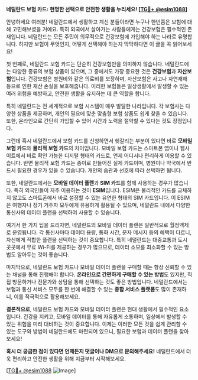 **네덜란드 보험 카드: 현명한 선택으로 안전한 생활을 누리세요! [[TG💪+ @esim1088](https://t.me/s/esim1088)]**

안녕하세요 여러분! 네덜란드에서 생활하고 계신 분들이라면 누구나 한번쯤은 보험에 대해 고민해보셨을 거예요. 특히 외국에서 살아가는 사람들에게는 건강보험은 필수적인 존재입니다. 네덜란드는 모든 주민이 의무적으로 건강보험에 가입해야 하는 나라로 유명합니다. 하지만 보험이 무엇인지, 어떻게 선택해야 하는지 막막하다면 이 글을 꼭 읽어보세요!

첫 번째로, 네덜란드 보험 카드는 단순히 건강보험만을 의미하지 않습니다. 네덜란드에는 다양한 종류의 보험 상품이 있으며, 그 중에서도 가장 중요한 것은 **건강보험**과 **자산보험**입니다. 건강보험은 병원비와 같은 의료비를 보장하며, 자산보험은 사고나 자연재해 등으로 인한 재산 손실을 보호해줍니다. 이러한 보험들은 일상생활에서 발생할 수 있는 여러 위험을 예방하고, 안전한 생활을 유지하는 데 큰 역할을 합니다.

특히 네덜란드는 전 세계적으로 보험 시스템이 매우 발달한 나라입니다. 각 보험사는 다양한 상품을 제공하며, 개인의 필요에 맞춘 맞춤형 보험 상품도 쉽게 찾을 수 있습니다. 또한, 온라인으로 간단히 가입할 수 있어 시간과 노력을 절약할 수 있다는 것도 장점입니다.

그런데 혹시 네덜란드에서 보험 카드를 신청하면서 헷갈리는 부분이 있다면 바로 **모바일 보험 카드**와 **물리적 보험 카드**의 차이입니다. 모바일 보험 카드는 스마트폰 앱이나 웹사이트에서 바로 확인 가능한 디지털 형태의 카드로, 언제 어디서나 편리하게 이용할 수 있습니다. 반면 물리적 보험 카드는 종이로 만들어진 실제 카드이며, 병원이나 약국에서 반드시 필요한 경우가 있을 수 있습니다. 개인의 습관과 선호에 따라 선택하면 됩니다.

또한, 네덜란드에서는 **모바일 데이터 플랜**과 **SIM 카드**를 함께 사용하는 경우가 많습니다. 특히 외국인들이 자주 이용하는 것이 **ESIM**입니다. ESIM은 물리적인 카드를 교체하지 않고도 스마트폰에서 바로 설정할 수 있는 유연한 형태의 SIM 카드입니다. 이 ESIM은 여행자나 장기 거주자 모두에게 유용하게 활용될 수 있으며, 네덜란드 내에서 다양한 통신사의 데이터 플랜을 선택하여 사용할 수 있습니다.

여기서 한 가지 팁을 드리자면, 네덜란드의 모바일 데이터 플랜은 일반적으로 월정액제로 운영됩니다. 각 통신사마다 데이터 용량, 통화 시간, 문자 메시지 등의 혜택이 다르니, 자신에게 적합한 플랜을 선택하는 것이 중요합니다. 특히 네덜란드는 대중교통과 도시 곳곳에서 무료 Wi-Fi를 제공하는 경우가 많으므로, 데이터 소모를 최소화할 수 있는 방법도 알아두는 것이 좋습니다.

마지막으로, 네덜란드 보험 카드나 모바일 데이터 플랜을 구매할 때는 항상 신뢰할 수 있는 채널을 통해 진행해야 합니다. **온라인으로 간편하게 구매할 수 있는 방법**도 있지만, 직접 방문하거나 전문가와 상담을 통해 선택하는 것도 좋은 방법입니다. 네덜란드에서는 보험과 통신 서비스 모두를 한 번에 해결할 수 있는 **종합 서비스 플랫폼**도 많이 존재하니, 이를 적극적으로 활용해보세요.

**결론적으로**, 네덜란드 보험 카드와 모바일 데이터 플랜은 현대 생활에서 필수적인 요소입니다. 건강을 지키고, 모바일 데이터를 통해 자유롭게 소통하며, 일상에서 발생할 수 있는 위험을 미리 대비하는 것이 중요합니다. 이제는 이러한 모든 것을 쉽게 관리할 수 있는 도구와 방법이 네덜란드에도 마련되어 있으니, 필요한 보험과 데이터 플랜을 찾아보세요!

**혹시 더 궁금한 점이 있다면 언제든지 댓글이나 DM으로 문의해주세요!** 네덜란드에서 더욱 편리하고 안전한 생활을 위해 지금부터 시작해보세요. 

[[TG💪+ @esim1088](https://t.me/s/esim1088) ![Image](https://i.postimg.cc/Y0z9fWf4/image.png)]